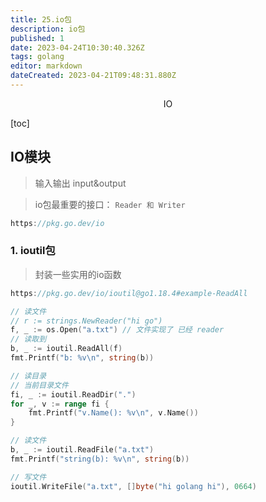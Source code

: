 ```yaml
---
title: 25.io包
description: io包
published: 1
date: 2023-04-24T10:30:40.326Z
tags: golang
editor: markdown
dateCreated: 2023-04-21T09:48:31.880Z
---
```


<center>IO</center>



[toc]





## IO模块

> 输入输出 input&output

> io包最重要的接口： `Reader 和 Writer`

```go
https://pkg.go.dev/io
```





### 1. ioutil包

> 封装一些实用的io函数

```go
https://pkg.go.dev/io/ioutil@go1.18.4#example-ReadAll
```

```go 
// 读文件
// r := strings.NewReader("hi go")
f, _ := os.Open("a.txt") // 文件实现了 已经 reader
// 读取到
b, _ := ioutil.ReadAll(f)
fmt.Printf("b: %v\n", string(b))
```

```go
// 读目录
// 当前目录文件
fi, _ := ioutil.ReadDir(".")
for _, v := range fi {
    fmt.Printf("v.Name(): %v\n", v.Name())
}
```

```go
// 读文件
b, _ := ioutil.ReadFile("a.txt")
fmt.Printf("string(b): %v\n", string(b))
```

```go
// 写文件
ioutil.WriteFile("a.txt", []byte("hi golang hi"), 0664)
```

